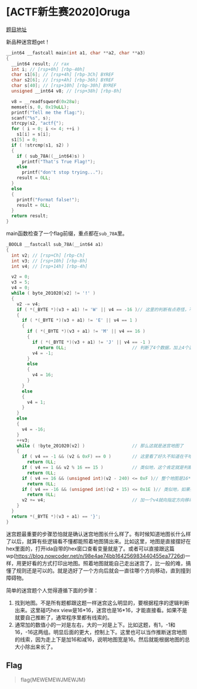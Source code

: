 # [ACTF新生赛2020]Oruga

[题目地址](https://buuoj.cn/challenges#[ACTF%E6%96%B0%E7%94%9F%E8%B5%9B2020]Oruga)

新品种迷宫题get！

```c
__int64 __fastcall main(int a1, char **a2, char **a3)
{
  __int64 result; // rax
  int i; // [rsp+0h] [rbp-40h]
  char s1[6]; // [rsp+4h] [rbp-3Ch] BYREF
  char s2[6]; // [rsp+Ah] [rbp-36h] BYREF
  char s[40]; // [rsp+10h] [rbp-30h] BYREF
  unsigned __int64 v8; // [rsp+38h] [rbp-8h]

  v8 = __readfsqword(0x28u);
  memset(s, 0, 0x19uLL);
  printf("Tell me the flag:");
  scanf("%s", s);
  strcpy(s2, "actf{");
  for ( i = 0; i <= 4; ++i )
    s1[i] = s[i];
  s1[5] = 0;
  if ( !strcmp(s1, s2) )
  {
    if ( sub_78A((__int64)s) )
      printf("That's True Flag!");
    else
      printf("don't stop trying...");
    result = 0LL;
  }
  else
  {
    printf("Format false!");
    result = 0LL;
  }
  return result;
}
```

main函数检查了一个flag前缀，重点都在`sub_78A`里。

```c
_BOOL8 __fastcall sub_78A(__int64 a1)
{
  int v2; // [rsp+Ch] [rbp-Ch]
  int v3; // [rsp+10h] [rbp-8h]
  int v4; // [rsp+14h] [rbp-4h]

  v2 = 0;
  v3 = 5;
  v4 = 0;
  while ( byte_201020[v2] != '!' )
  {
    v2 -= v4;
    if ( *(_BYTE *)(v3 + a1) != 'W' || v4 == -16 )// 这里的判断有点奇怪，不过注意到if语句里用了“不等于某某数据”，那就应该看else里的内容
    {
      if ( *(_BYTE *)(v3 + a1) != 'E' || v4 == 1 )
      {
        if ( *(_BYTE *)(v3 + a1) != 'M' || v4 == 16 )
        {
          if ( *(_BYTE *)(v3 + a1) != 'J' || v4 == -1 )
            return 0LL;                         // 判断了4个数据，加上4个选项中两个两个一组。每组之间是相反的关系，这是迷宫题的特征之一
          v4 = -1;
        }
        else
        {
          v4 = 16;
        }
      }
      else
      {
        v4 = 1;
      }
    }
    else
    {
      v4 = -16;
    }
    ++v3;
    while ( !byte_201020[v2] )                  // 那么这就是迷宫地图了
    {
      if ( v4 == -1 && (v2 & 0xF) == 0 )        // 这里看了好久不知道在干啥，但是意识到是迷宫题时就能猜一下了。结合实验，0&0xf=0，16&0xf=0，32&0xf=0，这个是判断是否在地图最左侧。v4=-1代表往左走，整个判断的意思是“如果在地图最左侧，就不能往左走
        return 0LL;
      if ( v4 == 1 && v2 % 16 == 15 )           // 类似地，这个肯定就是判断在地图最右侧时不能往右走了
        return 0LL;
      if ( v4 == 16 && (unsigned int)(v2 - 240) <= 0xF )// 整个地图是16*16=256，如果当前在最后一行，256-240就会小于15。这里判断如果在最后一行，就不能往下走
        return 0LL;
      if ( v4 == -16 && (unsigned int)(v2 + 15) <= 0x1E )// 类似地，如果在第一行，就不能往上走
        return 0LL;
      v2 += v4;                                 // 加一个v4就向指定方向移动。因为放在了while循环了，就会一直向前移动，直到前方不是0，即有障碍物
    }
  }
  return *(_BYTE *)(v3 + a1) == '}';
}
```

迷宫题最重要的步骤恐怕就是确认迷宫地图长什么样了。有时候知道地图长什么样了以后，就算有些逻辑看不懂都能照着地图猜出来。比如这里，地图是直接摆好在hex里面的，打开ida自带的hex窗口查看变量就是了。或者可以直接跟这篇wp(https://blog.nowcoder.net/n/98e4ae74bb164256983440455ea7726d)一样，用更好看的方式打印出地图。照着地图就能自己走出迷宫了，比一般的难，搞懂了规则还是可以的。就是选好了一个方向后就会一直往哪个方向移动，直到撞到障碍物。

简单的迷宫题个人觉得遵循下面的步骤：

1. 找到地图。不是所有题都跟这题一样迷宫这么明显的，要根据程序的逻辑判断出来。这里碰巧hex view是16\*16，迷宫也是16\*16，才能直接看。如果不是就要自己推断了，通常程序里都有线索的。
2. 通常加的数值小的一对是左右，大的一对是上下。比如这题，有1，-1和16，-16这两组。明显后面的更大，控制上下。这里也可以当作推断迷宫地图的线索，因为走上下是加16和减16，说明地图宽是16。然后就能根据地图的总大小除出来长了。

## Flag
> flag{MEWEMEWJMEWJM}
